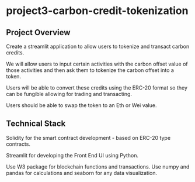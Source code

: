 # project3-carbon-credit-tokenization

## Project Overview

Create a streamlit application to allow users to tokenize and transact carbon credits. 

We will allow users to input certain activities with the carbon offset value of those activities and then ask them to tokenize the carbon offset into a token. 

Users will be able to convert these credits using the ERC-20 format so they can be fungible allowing for trading and transacting.

Users should be able to swap the token to an Eth or Wei value.

## Technical Stack

Solidity for the smart contract development - based on ERC-20 type contracts.

Streamlit for developing the Front End UI using Python.

Use W3 package for blockchain functions and transactions. Use numpy and pandas for calculations and seaborn for any data visualization. 

